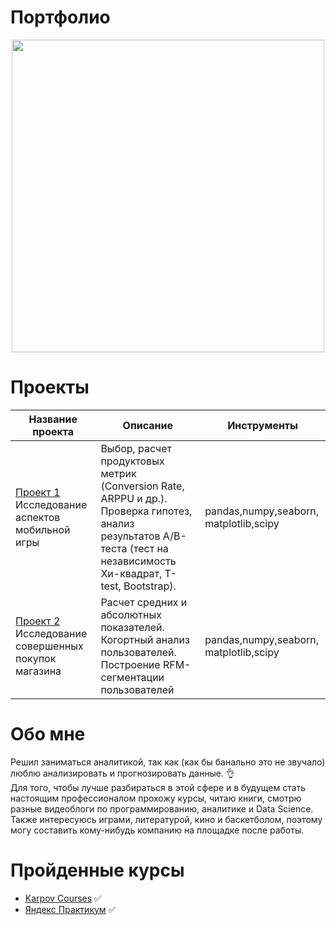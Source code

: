 # Портфолио
<div id="header" align="center">
  <img src="https://cdn.dribbble.com/users/87229/screenshots/2185213/stats.gif" width="500
    "/>
</div>


# Проекты 
Название проекта | Описание | Инструменты 
--- | --- | --- 
 | [Проект 1](https://github.com/Kugo131/Project_p)<br /> Исследование аспектов мобильной игры <br /> | Выбор, расчет продуктовых метрик (Conversion Rate, ARPPU и др.). Проверка гипотез, анализ результатов А/B-теста (тест на независимость Хи-квадрат, T-test, Bootstrap). | pandas,numpy,seaborn, matplotlib,scipy
 | [Проект 2](https://github.com/Kugo131/Game_analytics)<br /> Исследование совершенных покупок магазина <br /> | Расчет средних и абсолютных показателей. Когортный анализ пользователей. Построение RFM-сегментации пользователей | pandas,numpy,seaborn, matplotlib,scipy

# Обо мне<br />
Решил заниматься аналитикой, так как (как бы банально это не звучало) люблю анализировать и прогнозировать данные. :ok_hand:<br />
Для того, чтобы лучше разбираться в этой сфере и в будущем стать настоящим профессионалом прохожу курсы, читаю книги, смотрю разные видеоблоги по программированию, аналитике и Data Science.
Также интересуюсь играми, литературой, кино и баскетболом, поэтому могу составить кому-нибудь компанию на площадке после работы.

# Пройденные курсы 
- [Karpov Courses](https://github.com/Kugo131/Certificate/blob/main/Куготов%20Беслан%20Тимурович.%20Карпов%20Курсы.pdf) :white_check_mark: 
- [Яндекс Практикум](https://github.com/Kugo131/Certificate/blob/main/Куготов%20Беслан%20Тимурович_Сертификат.pdf) :white_check_mark:
